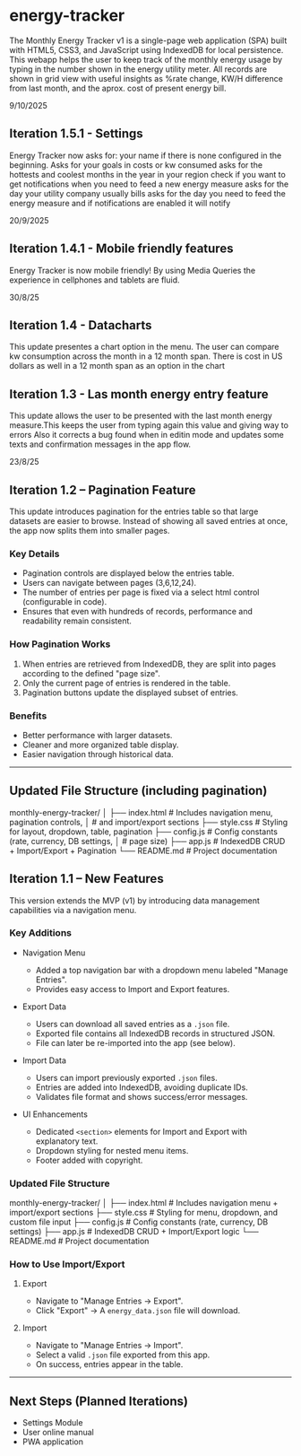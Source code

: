 # energy-tracker
The Monthly Energy Tracker v1 is a single-page web application (SPA) built with HTML5, CSS3, and JavaScript using IndexedDB for local persistence.
This webapp helps the user to keep track of the monthly energy usage by typing in the number shown in the energy utility meter.
All records are shown in grid view with useful insights as %rate change, KW/H difference from last month, and the aprox. cost of present energy bill.

9/10/2025
## Iteration 1.5.1 - Settings
Energy Tracker now asks for: 
your name if there is none configured in the beginning. 
Asks for your goals in costs or kw consumed
asks for the hottests and coolest months in the year in your region
check if you want to get notifications when you need to feed a new energy measure
asks for the day your utility company usually bills
asks for the day you need to feed the energy measure and if notifications are enabled it will notify


20/9/2025

## Iteration 1.4.1 - Mobile friendly features
Energy Tracker is now mobile friendly! By using Media Queries the experience in cellphones and tablets are fluid.

30/8/25

## Iteration 1.4 - Datacharts

This update presentes a chart option in the menu. The user can compare kw consumption across the month in a 12 month span. There is cost in US dollars as well in a 12 month span as an option in the chart

## Iteration 1.3 - Las month energy entry feature

This update allows the user to be presented with the last month energy measure.This keeps the user from typing again this value and giving way to errors
Also it corrects a bug found when in editin mode and updates some texts and confirmation messages in the app flow.


23/8/25
## Iteration 1.2 – Pagination Feature

This update introduces pagination for the entries table so that
large datasets are easier to browse. Instead of showing all saved
entries at once, the app now splits them into smaller pages.

### Key Details
 - Pagination controls are displayed below the entries table.
- Users can navigate between pages (3,6,12,24).
- The number of entries per page is fixed via a select html control (configurable in code).
- Ensures that even with hundreds of records, performance and
  readability remain consistent.

### How Pagination Works
1. When entries are retrieved from IndexedDB, they are split into
   pages according to the defined "page size".
2. Only the current page of entries is rendered in the table.
3. Pagination buttons update the displayed subset of entries.

### Benefits
- Better performance with larger datasets.
- Cleaner and more organized table display.
- Easier navigation through historical data.

---

## Updated File Structure (including pagination)

monthly-energy-tracker/
│
├── index.html     # Includes navigation menu, pagination controls,
│                  # and import/export sections
├── style.css      # Styling for layout, dropdown, table, pagination
├── config.js      # Config constants (rate, currency, DB settings,
│                  # page size)
├── app.js         # IndexedDB CRUD + Import/Export + Pagination
└── README.md      # Project documentation


## Iteration 1.1 – New Features

This version extends the MVP (v1) by introducing data management
capabilities via a navigation menu.

### Key Additions
- Navigation Menu
  - Added a top navigation bar with a dropdown menu labeled
    "Manage Entries".
  - Provides easy access to Import and Export features.

- Export Data
  - Users can download all saved entries as a `.json` file.
  - Exported file contains all IndexedDB records in structured JSON.
  - File can later be re-imported into the app (see below).

- Import Data
  - Users can import previously exported `.json` files.
  - Entries are added into IndexedDB, avoiding duplicate IDs.
  - Validates file format and shows success/error messages.

- UI Enhancements
  - Dedicated `<section>` elements for Import and Export with
    explanatory text.
  - Dropdown styling for nested menu items.
  - Footer added with copyright.

### Updated File Structure

monthly-energy-tracker/
│
├── index.html     # Includes navigation menu + import/export sections
├── style.css      # Styling for menu, dropdown, and custom file input
├── config.js      # Config constants (rate, currency, DB settings)
├── app.js         # IndexedDB CRUD + Import/Export logic
└── README.md      # Project documentation

### How to Use Import/Export

1. Export
   - Navigate to "Manage Entries → Export".
   - Click "Export" → A `energy_data.json` file will download.

2. Import
   - Navigate to "Manage Entries → Import".
   - Select a valid `.json` file exported from this app.
   - On success, entries appear in the table.

---

## Next Steps (Planned Iterations) 
- Settings Module
- User online manual
- PWA application

